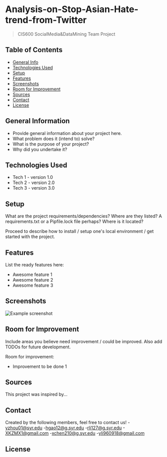 # Analysis-on-Stop-Asian-Hate-trend-from-Twitter
> CIS600 SocialMedia&DataMining Team Project

## Table of Contents
* [General Info](#general-information)
* [Technologies Used](#technologies-used)
* [Setup](#setup)
* [Features](#features)
* [Screenshots](#screenshots)
* [Room for Improvement](#room-for-improvement)
* [Sources](#sources)
* [Contact](#contact)
* [License](#license)


## General Information
- Provide general information about your project here.
- What problem does it (intend to) solve?
- What is the purpose of your project?
- Why did you undertake it?
<!-- You don't have to answer all the questions - just the ones relevant to your project. -->


## Technologies Used
- Tech 1 - version 1.0
- Tech 2 - version 2.0
- Tech 3 - version 3.0


## Setup
What are the project requirements/dependencies? Where are they listed? A requirements.txt or a Pipfile.lock file perhaps? Where is it located?

Proceed to describe how to install / setup one's local environment / get started with the project.


## Features
List the ready features here:
- Awesome feature 1
- Awesome feature 2
- Awesome feature 3


## Screenshots
![Example screenshot](./img/screenshot.png)
<!-- If you have screenshots you'd like to share, include them here. -->






## Room for Improvement
Include areas you believe need improvement / could be improved. Also add TODOs for future development.

Room for improvement:
- Improvement to be done 1


## Sources
This project was inspired by...



## Contact
Created by the following members, feel free to contact us!
-[yzhou01@syr.edu](yzhou01@syr.edu)
-[hgao12@g.syr.edu](hgao12@g.syr.edu)
-[rli127@g.syr.edu](rli127@g.syr.edu)
-[XKZMX1@gmail.com](XKZMX1@gmail.com)
-[xchen210@g.syr.edu](xchen210@g.syr.edu)
-[yli960918@gmail.com](yli960918@gmail.com)




## License
<!-- This project is open source and available under the [... License](). -->

<!-- You don't have to include all sections - just the one's relevant to your project -->
